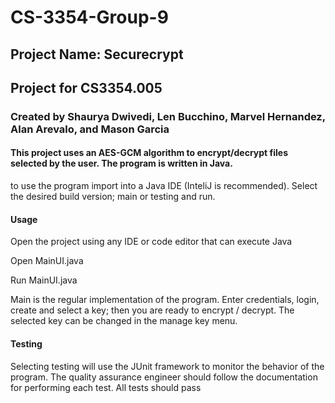 # CS-3354-Group-9

## Project Name: Securecrypt

## Project for CS3354.005

### Created by Shaurya Dwivedi, Len Bucchino, Marvel Hernandez, Alan Arevalo, and Mason Garcia

#### This project uses an AES-GCM algorithm to encrypt/decrypt files selected by the user. The program is written in Java.

to use the program import into a Java IDE (InteliJ is recommended). Select the desired build version;
main or testing and run.

#### Usage

Open the project using any IDE or code editor that can execute Java

Open MainUI.java

Run MainUI.java

Main is the regular implementation of the program. Enter credentials, login, create and select a key; then you are ready to encrypt / decrypt. The selected key can be changed in the manage key menu. 

#### Testing
Selecting testing will use the JUnit framework to monitor the behavior of the program.
The quality assurance engineer should follow the documentation for performing each test.
All tests should pass
